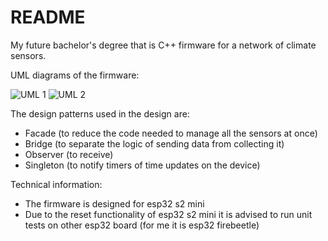 # README

My future bachelor's degree that is C++ firmware for a network of climate sensors.

UML diagrams of the firmware:

![UML 1](https://raw.githubusercontent.com/skni-umcs/firmware/main/uml1.png)
![UML 2](https://raw.githubusercontent.com/skni-umcs/firmware/main/uml2.png)

The design patterns used in the design are: 
- Facade (to reduce the code needed to manage all the sensors at once)
- Bridge (to separate the logic of sending data from collecting it)
- Observer (to receive)
- Singleton (to notify timers of time updates on the device)

Technical information:
- The firmware is designed for esp32 s2 mini
- Due to the reset functionality of esp32 s2 mini it is advised to run unit tests on other esp32 board (for me it is esp32 firebeetle)
